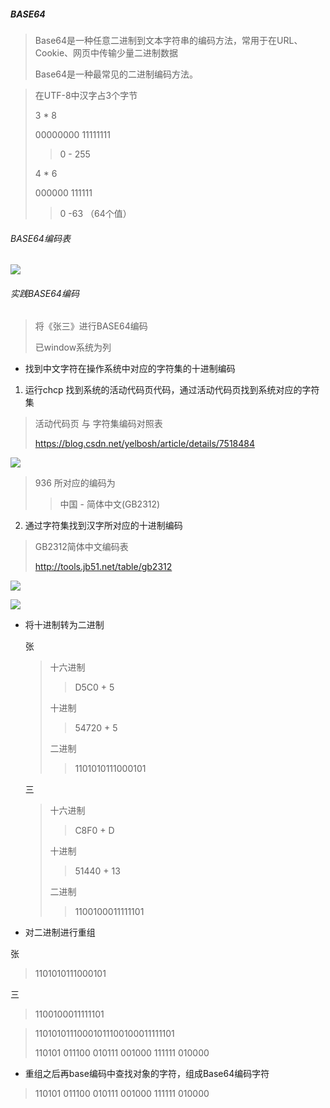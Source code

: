 ##### BASE64

> Base64是一种任意二进制到文本字符串的编码方法，常用于在URL、Cookie、网页中传输少量二进制数据
>
> Base64是一种最常见的二进制编码方法。

> 在UTF-8中汉字占3个字节
>
> 3 * 8
>
> 00000000    11111111
>
> > 0 - 255
>
> 4 * 6 
>
> 000000  111111
>
> > 0 -63   （64个值）



###### BASE64编码表

![](F:/github-project/fragmentation-knowledge-points/java/java%E6%8E%A5%E5%8F%A3%E5%AE%89%E5%85%A8%E7%AD%96%E7%95%A5/image/base64-01.png)

###### 实践BASE64编码

> 将《张三》进行BASE64编码
>
> 已window系统为列

- 找到中文字符在操作系统中对应的字符集的十进制编码

1. 运行chcp 找到系统的活动代码页代码，通过活动代码页找到系统对应的字符集

> 活动代码页 与 字符集编码对照表
>
> https://blog.csdn.net/yelbosh/article/details/7518484

![](F:/github-project/fragmentation-knowledge-points/java/java%E6%8E%A5%E5%8F%A3%E5%AE%89%E5%85%A8%E7%AD%96%E7%95%A5/image/base64-02.png)

> 936 所对应的编码为 
>
> > 中国 - 简体中文(GB2312)

2. 通过字符集找到汉字所对应的十进制编码

> GB2312简体中文编码表
>
> http://tools.jb51.net/table/gb2312



![](F:/github-project/fragmentation-knowledge-points/java/java%E6%8E%A5%E5%8F%A3%E5%AE%89%E5%85%A8%E7%AD%96%E7%95%A5/image/base64-03.png)



![](F:/github-project/fragmentation-knowledge-points/java/java%E6%8E%A5%E5%8F%A3%E5%AE%89%E5%85%A8%E7%AD%96%E7%95%A5/image/base64-04.png)











- 将十进制转为二进制

  张

  > 十六进制
  >
  > > D5C0  + 5
  >
  > 十进制
  >
  > > 54720  +  5
  >
  > 二进制
  >
  > > 1101010111000101

  三

  > 
  >
  > 十六进制
  >
  > > C8F0 + D
  >
  > 十进制
  >
  > > 51440 +  13
  >
  > 二进制
  >
  > > 1100100011111101



- 对二进制进行重组

张

> 1101010111000101

三

> 1100100011111101



> 11010101110001011100100011111101
>
> 110101      011100     010111    001000    111111   010000

- 重组之后再base编码中查找对象的字符，组成Base64编码字符

> 110101      011100     010111    001000    111111   010000